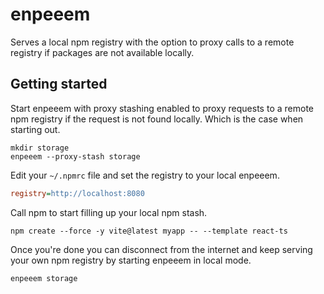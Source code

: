 # enpeeem
Serves a local npm registry with the option to proxy calls to a remote registry if packages are not available locally.

## Getting started
Start enpeeem with proxy stashing enabled to proxy requests to a remote npm registry if the request is not found locally. Which is the case when starting out.

```shell
mkdir storage
enpeeem --proxy-stash storage
```

Edit your `~/.npmrc` file and set the registry to your local enpeeem.
```ini
registry=http://localhost:8080
```

Call npm to start filling up your local npm stash.
```shell
npm create --force -y vite@latest myapp -- --template react-ts
```

Once you're done you can disconnect from the internet and keep serving your own npm registry by starting enpeeem in local mode.
```shell
enpeeem storage
```
